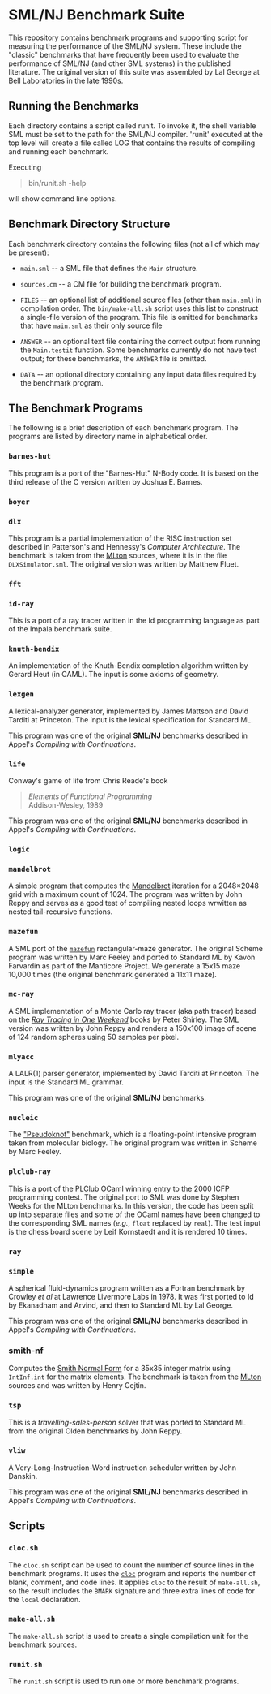 # SML/NJ Benchmark Suite

This repository contains benchmark programs and supporting script
for measuring the performance of the SML/NJ system.  These include
the "classic" benchmarks that have frequently been used to evaluate
the performance of SML/NJ (and other SML systems) in the published
literature.  The original version of this suite was assembled by
Lal George at Bell Laboratories in the late 1990s.

## Running the Benchmarks

Each directory contains a script called runit. To invoke it, the shell
variable SML must be set to the path for the SML/NJ compiler. 'runit'
executed at the top level will create a file called LOG that contains
the results of compiling and running each benchmark.

Executing

> bin/runit.sh -help

will show command line options.

## Benchmark Directory Structure

Each benchmark directory contains the following files (not all of which
may be present):

* `main.sml` -- a SML file that defines the `Main` structure.

* `sources.cm` -- a CM file for building the benchmark program.

* `FILES` -- an optional list of additional source files (other than
  `main.sml`) in compilation order.  The `bin/make-all.sh` script
  uses this list to construct a single-file version of the program.
  This file is omitted for benchmarks that have `main.sml` as their
  only source file

* `ANSWER` -- an optional text file containing the correct output from
  running the `Main.testit` function.  Some benchmarks currently do not
  have test output; for these benchmarks, the `ANSWER` file is omitted.

* `DATA` -- an optional directory containing any input data files required
  by the benchmark program.

## The Benchmark Programs

The following is a brief description of each benchmark program.
The programs are listed by directory name in alphabetical order.

### `barnes-hut`

This program is a port of the "Barnes-Hut" N-Body code.  It is based on
the third release of the C version written by Joshua E. Barnes.

### `boyer`

### `dlx`

This program is a partial implementation of the RISC instruction
set described in Patterson's and Hennessy's _Computer Architecture_.
The benchmark is taken from the [MLton](http://mlton.org) sources,
where it is in the file `DLXSimulator.sml`.  The original version
was written by Matthew Fluet.

### `fft`

### `id-ray`
This is a port of a ray tracer written in the Id programming language
as part of the Impala benchmark suite.

### `knuth-bendix`
An implementation of the Knuth-Bendix completion algorithm written by
Gerard Heut (in CAML).  The input is some axioms of geometry.

### `lexgen`
A lexical-analyzer generator, implemented by James Mattson and David Tarditi
at Princeton.  The input is the lexical specification for Standard ML.

This program was one of the original **SML/NJ** benchmarks described in
Appel's *Compiling with Continuations*.

### `life`
Conway's game of life from Chris Reade's book
> *Elements of Functional Programming* <br/>
> Addison-Wesley, 1989

This program was one of the original **SML/NJ** benchmarks described in
Appel's *Compiling with Continuations*.

### `logic`

### `mandelbrot`

A simple program that computes the [Mandelbrot](https://en.wikipedia.org/wiki/Mandelbrot_set)
iteration for a 2048×2048 grid with a maximum count of 1024.  The program
was written by John Reppy and serves as a good test of compiling nested loops
wrwitten as nested tail-recursive functions.

### `mazefun`

A SML port of the [`mazefun`](http://www.larcenists.org/R7src/mazefun.scm)
rectangular-maze generator.  The original Scheme program was written by
Marc Feeley and ported to Standard ML by Kavon Farvardin as part of the
Manticore Project.  We generate a 15x15 maze 10,000 times (the original
benchmark generated a 11x11 maze).

### `mc-ray`

A SML implementation of a Monte Carlo ray tracer (aka path tracer) based
on the [*Ray Tracing in One Weekend*](https://raytracing.github.io)
books by Peter Shirley.  The SML version was written by John Reppy and
renders a 150x100 image of scene of 124 random spheres using 50 samples
per pixel.

### `mlyacc`

A LALR(1) parser generator, implemented by David Tarditi
at Princeton.  The input is the Standard ML grammar.

This program was one of the original **SML/NJ** benchmarks.

### `nucleic`

The ["Pseudoknot"](https://doi.org/10.1017/S0956796800001891) benchmark,
which is a floating-point intensive program taken from molecular
biology.  The original program was written in Scheme by Marc Feeley.

### `plclub-ray`

This is a port of the PLClub OCaml winning entry to the 2000 ICFP
programming contest.  The original port to SML was done by Stephen
Weeks for the MLton benchmarks.  In this version, the code has been
split up into separate files and some of the OCaml names have been
changed to the corresponding SML names (*e.g.*, `float` replaced by
`real`).  The test input is the chess board scene by Leif Kornstaedt
and it is rendered 10 times.


### `ray`

### `simple`

A spherical fluid-dynamics program written as a Fortran benchmark by Crowley *et al* at
Lawrence Livermore Labs in 1978.  It was first ported to Id by Ekanadham and Arvind,
and then to Standard ML by Lal George.

This program was one of the original **SML/NJ** benchmarks described in
Appel's *Compiling with Continuations*.

### smith-nf

Computes the [Smith Normal Form](https://en.wikipedia.org/wiki/Smith_normal_form)
for a 35x35 integer matrix using `IntInf.int` for the matrix elements.  The
benchmark is taken from the [MLton](http://mlton.org) sources and was written
by Henry Cejtin.

### `tsp`

This is a *travelling-sales-person* solver that was ported to Standard ML
from the original Olden benchmarks by John Reppy.

### `vliw`

A Very-Long-Instruction-Word instruction scheduler written by John Danskin.

This program was one of the original **SML/NJ** benchmarks described in
Appel's *Compiling with Continuations*.

## Scripts

### `cloc.sh`

The `cloc.sh` script can be used to count the number of source lines in
the benchmark programs.  It uses the [`cloc`](https://github.com/AlDanial/cloc)
program and reports the number of blank, comment, and code lines.  It
applies `cloc` to the result of `make-all.sh`, so the result includes the
`BMARK` signature and three extra lines of code for the `local` declaration.

### `make-all.sh`

The `make-all.sh` script is used to create a single compilation unit for the
benchmark sources.

### `runit.sh`

The `runit.sh` script is used to run one or more benchmark programs.

